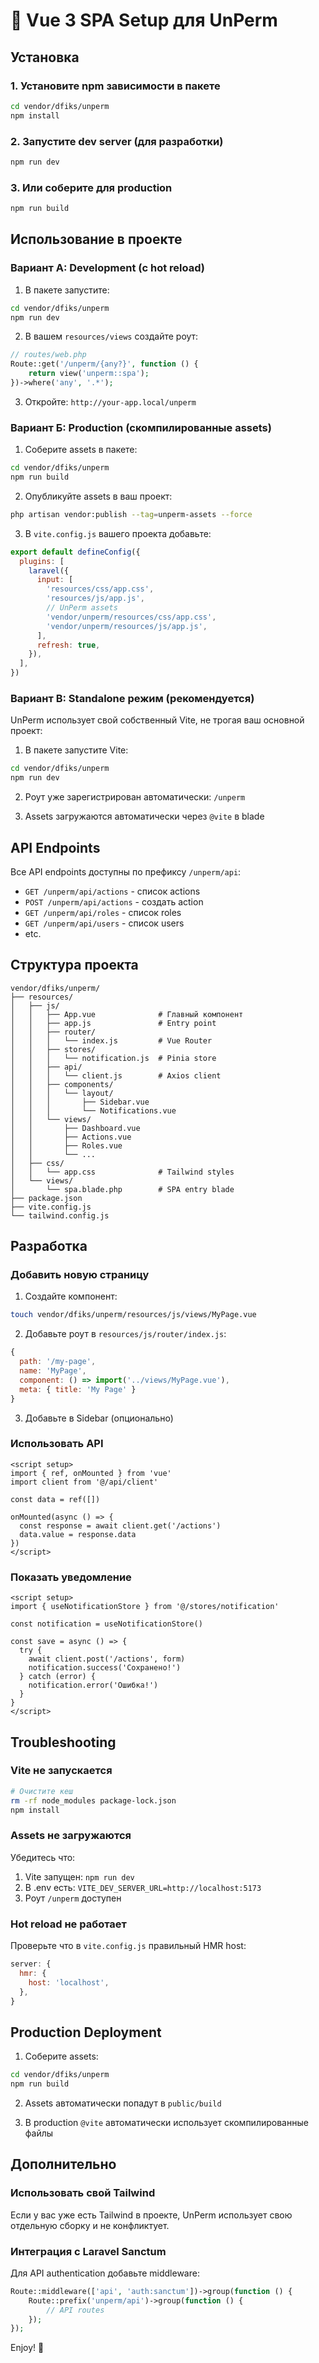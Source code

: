 # 🚀 Vue 3 SPA Setup для UnPerm

## Установка

### 1. Установите npm зависимости в пакете

```bash
cd vendor/dfiks/unperm
npm install
```

### 2. Запустите dev server (для разработки)

```bash
npm run dev
```

### 3. Или соберите для production

```bash
npm run build
```

## Использование в проекте

### Вариант А: Development (с hot reload)

1. В пакете запустите:
```bash
cd vendor/dfiks/unperm
npm run dev
```

2. В вашем `resources/views` создайте роут:
```php
// routes/web.php
Route::get('/unperm/{any?}', function () {
    return view('unperm::spa');
})->where('any', '.*');
```

3. Откройте: `http://your-app.local/unperm`

### Вариант Б: Production (скомпилированные assets)

1. Соберите assets в пакете:
```bash
cd vendor/dfiks/unperm
npm run build
```

2. Опубликуйте assets в ваш проект:
```bash
php artisan vendor:publish --tag=unperm-assets --force
```

3. В `vite.config.js` вашего проекта добавьте:
```js
export default defineConfig({
  plugins: [
    laravel({
      input: [
        'resources/css/app.css',
        'resources/js/app.js',
        // UnPerm assets
        'vendor/unperm/resources/css/app.css',
        'vendor/unperm/resources/js/app.js',
      ],
      refresh: true,
    }),
  ],
})
```

### Вариант В: Standalone режим (рекомендуется)

UnPerm использует свой собственный Vite, не трогая ваш основной проект:

1. В пакете запустите Vite:
```bash
cd vendor/dfiks/unperm
npm run dev
```

2. Роут уже зарегистрирован автоматически: `/unperm`

3. Assets загружаются автоматически через `@vite` в blade

## API Endpoints

Все API endpoints доступны по префиксу `/unperm/api`:

- `GET /unperm/api/actions` - список actions
- `POST /unperm/api/actions` - создать action
- `GET /unperm/api/roles` - список roles
- `GET /unperm/api/users` - список users
- etc.

## Структура проекта

```
vendor/dfiks/unperm/
├── resources/
│   ├── js/
│   │   ├── App.vue              # Главный компонент
│   │   ├── app.js               # Entry point
│   │   ├── router/
│   │   │   └── index.js         # Vue Router
│   │   ├── stores/
│   │   │   └── notification.js  # Pinia store
│   │   ├── api/
│   │   │   └── client.js        # Axios client
│   │   ├── components/
│   │   │   └── layout/
│   │   │       ├── Sidebar.vue
│   │   │       └── Notifications.vue
│   │   └── views/
│   │       ├── Dashboard.vue
│   │       ├── Actions.vue
│   │       ├── Roles.vue
│   │       └── ...
│   ├── css/
│   │   └── app.css              # Tailwind styles
│   └── views/
│       └── spa.blade.php        # SPA entry blade
├── package.json
├── vite.config.js
└── tailwind.config.js
```

## Разработка

### Добавить новую страницу

1. Создайте компонент:
```bash
touch vendor/dfiks/unperm/resources/js/views/MyPage.vue
```

2. Добавьте роут в `resources/js/router/index.js`:
```js
{
  path: '/my-page',
  name: 'MyPage',
  component: () => import('../views/MyPage.vue'),
  meta: { title: 'My Page' }
}
```

3. Добавьте в Sidebar (опционально)

### Использовать API

```vue
<script setup>
import { ref, onMounted } from 'vue'
import client from '@/api/client'

const data = ref([])

onMounted(async () => {
  const response = await client.get('/actions')
  data.value = response.data
})
</script>
```

### Показать уведомление

```vue
<script setup>
import { useNotificationStore } from '@/stores/notification'

const notification = useNotificationStore()

const save = async () => {
  try {
    await client.post('/actions', form)
    notification.success('Сохранено!')
  } catch (error) {
    notification.error('Ошибка!')
  }
}
</script>
```

## Troubleshooting

### Vite не запускается

```bash
# Очистите кеш
rm -rf node_modules package-lock.json
npm install
```

### Assets не загружаются

Убедитесь что:
1. Vite запущен: `npm run dev`
2. В .env есть: `VITE_DEV_SERVER_URL=http://localhost:5173`
3. Роут `/unperm` доступен

### Hot reload не работает

Проверьте что в `vite.config.js` правильный HMR host:
```js
server: {
  hmr: {
    host: 'localhost',
  },
}
```

## Production Deployment

1. Соберите assets:
```bash
cd vendor/dfiks/unperm
npm run build
```

2. Assets автоматически попадут в `public/build`

3. В production `@vite` автоматически использует скомпилированные файлы

## Дополнительно

### Использовать свой Tailwind

Если у вас уже есть Tailwind в проекте, UnPerm использует свою отдельную сборку и не конфликтует.

### Интеграция с Laravel Sanctum

Для API authentication добавьте middleware:

```php
Route::middleware(['api', 'auth:sanctum'])->group(function () {
    Route::prefix('unperm/api')->group(function () {
        // API routes
    });
});
```

Enjoy! 🎉

